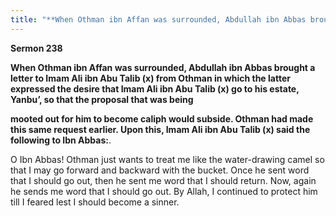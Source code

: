 ```yaml
---
title: "**When Othman ibn Affan was surrounded, Abdullah ibn Abbas brought a letter to Imam Ali ibn Abu Talib (x) from Othman in which the latter expressed the desire that Imam Ali ibn Abu Talib (x) go to his estate, Yanbu’, so that the proposal that was being**" 
---
```

**Sermon 238**

**When Othman ibn Affan was surrounded, Abdullah ibn Abbas brought a letter to Imam Ali ibn Abu Talib \(x\) from Othman in which the latter expressed the desire that Imam Ali ibn Abu Talib \(x\) go to his estate, Yanbu’, so that the proposal that was being**

**mooted out for him to become caliph would subside\. Othman had made this same request earlier\. Upon this, Imam Ali ibn Abu Talib \(x\) said the following to Ibn Abbas:**\.

O Ibn Abbas\! Othman just wants to treat me like the water\-drawing camel so that I may go forward and backward with the bucket\. Once he sent word that I should go out, then he sent me word that I should return\. Now, again he sends me word that I should go out\. By Allah, I continued to protect him till I feared lest I should become a sinner\.

<a id="page732"></a>

